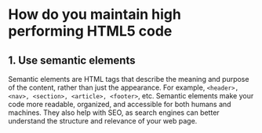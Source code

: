 # How do you maintain high performing HTML5 code

## 1. Use semantic elements

Semantic elements are HTML tags that describe the meaning and purpose of the content, rather than just the appearance. For example, `<header>, <nav>, <section>, <article>, <footer>`, etc. Semantic elements make your code more readable, organized, and accessible for both humans and machines. They also help with SEO, as search engines can better understand the structure and relevance of your web page.
